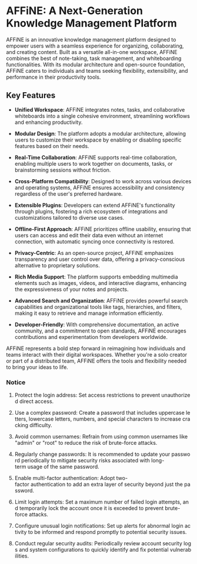 # AFFiNE: A Next-Generation Knowledge Management Platform

AFFiNE is an innovative knowledge management platform designed to empower users with a seamless experience for organizing, collaborating, and creating content. Built as a versatile all-in-one workspace, AFFiNE combines the best of note-taking, task management, and whiteboarding functionalities. With its modular architecture and open-source foundation, AFFiNE caters to individuals and teams seeking flexibility, extensibility, and performance in their productivity tools.

## Key Features

- **Unified Workspace**: AFFiNE integrates notes, tasks, and collaborative whiteboards into a single cohesive environment, streamlining workflows and enhancing productivity.

- **Modular Design**: The platform adopts a modular architecture, allowing users to customize their workspace by enabling or disabling specific features based on their needs.

- **Real-Time Collaboration**: AFFiNE supports real-time collaboration, enabling multiple users to work together on documents, tasks, or brainstorming sessions without friction.

- **Cross-Platform Compatibility**: Designed to work across various devices and operating systems, AFFiNE ensures accessibility and consistency regardless of the user's preferred hardware.

- **Extensible Plugins**: Developers can extend AFFiNE's functionality through plugins, fostering a rich ecosystem of integrations and customizations tailored to diverse use cases.

- **Offline-First Approach**: AFFiNE prioritizes offline usability, ensuring that users can access and edit their data even without an internet connection, with automatic syncing once connectivity is restored.

- **Privacy-Centric**: As an open-source project, AFFiNE emphasizes transparency and user control over data, offering a privacy-conscious alternative to proprietary solutions.

- **Rich Media Support**: The platform supports embedding multimedia elements such as images, videos, and interactive diagrams, enhancing the expressiveness of your notes and projects.

- **Advanced Search and Organization**: AFFiNE provides powerful search capabilities and organizational tools like tags, hierarchies, and filters, making it easy to retrieve and manage information efficiently.

- **Developer-Friendly**: With comprehensive documentation, an active community, and a commitment to open standards, AFFiNE encourages contributions and experimentation from developers worldwide.

AFFiNE represents a bold step forward in reimagining how individuals and teams interact with their digital workspaces. Whether you're a solo creator or part of a distributed team, AFFiNE offers the tools and flexibility needed to bring your ideas to life.

### Notice

1.  Protect the login address: Set access restrictions to prevent unauthorized direct access.
    
2.  Use a complex password: Create a password that includes uppercase letters, lowercase letters, numbers, and special characters to increase cracking difficulty.
    
3.  Avoid common usernames: Refrain from using common usernames like "admin" or "root" to reduce the risk of brute-force attacks.
    
4.  Regularly change passwords: It is recommended to update your password periodically to mitigate security risks associated with long-term usage of the same password.
    
5.  Enable multi-factor authentication: Adopt two-factor authentication to add an extra layer of security beyond just the password.
    
6.  Limit login attempts: Set a maximum number of failed login attempts, and temporarily lock the account once it is exceeded to prevent brute-force attacks.
    
7.  Configure unusual login notifications: Set up alerts for abnormal login activity to be informed and respond promptly to potential security issues.
    
8.  Conduct regular security audits: Periodically review account security logs and system configurations to quickly identify and fix potential vulnerabilities.
        